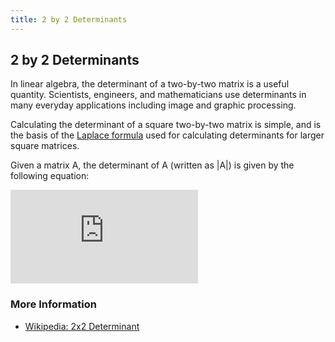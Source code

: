 ```yaml
---
title: 2 by 2 Determinants
---
```


## 2 by 2 Determinants

In linear algebra, the determinant of a two-by-two matrix is a useful quantity. Scientists, engineers, and mathematicians use determinants in many everyday applications including image and graphic processing. 

Calculating the determinant of a square two-by-two matrix is simple, and is the basis of the [Laplace formula](https://en.wikipedia.org/wiki/Laplace_expansion) used for calculating determinants for larger square matrices.

Given a matrix A, the determinant of A (written as |A|) is given by the following equation:

![img](http://www.sciweavers.org/tex2img.php?eq=A%3D%20%5Cbegin%7Bbmatrix%7Da%20%26%20b%20%5C%5Cc%20%26%20d%20%5Cend%7Bbmatrix%7D%20%20%5C%5C%0A%5C%5C%0A%7CA%7C%20%3D%20ad%20-%20bc&bc=White&fc=Black&im=jpg&fs=12&ff=arev&edit=0)

### More Information

- [Wikipedia: 2x2 Determinant](https://en.wikipedia.org/wiki/Determinant#2_.C3.97_2_matrices)
